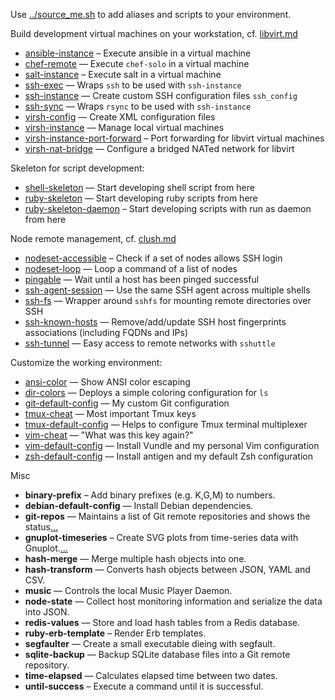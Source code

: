 
Use [../source_me.sh](../source_me.sh) to add aliases and scripts to your environment.

Build development virtual machines on your workstation, cf. [libvirt.md](../docs/libvirt.md)

* [ansible-instance](ansible-instance) – Execute ansible in a virtual machine
* [chef-remote](chef-remote) —  Execute `chef-solo` in a virtual machine
* [salt-instance](salt-instance) – Execute salt in a virtual machine
* [ssh-exec](ssh-exec) — Wraps `ssh` to be used with `ssh-instance`
* [ssh-instance](ssh-instance) — Create custom SSH configuration files `ssh_config`
* [ssh-sync](ssh-sync) — Wraps `rsync` to be used with `ssh-instance`
* [virsh-config](virsh-config) — Create XML configuration files
* [virsh-instance](virsh-instance) — Manage local virtual machines
* [virsh-instance-port-forward](virsh-instance-port-forward) – Port forwarding for libvirt virtual machines
* [virsh-nat-bridge](virsh-nat-bridge) — Configure a bridged NATed network for libvirt

Skeleton for script development:

* [shell-skeleton](shell-skeleton) — Start developing shell script from here
* [ruby-skeleton](ruby-skeleton) — Start developing ruby scripts from here
* [ruby-skeleton-daemon](ruby-skeleton-daemon) – Start developing scripts with run as daemon from here

Node remote management, cf. [clush.md](../docs/clush.md)

* [nodeset-accessible](nodeset-accessible) – Check if a set of nodes allows SSH login
* [nodeset-loop](nodeset-loop) — Loop a command of a list of nodes
* [pingable](pingable) — Wait until a host has been pinged successful
* [ssh-agent-session](ssh-agent-session) — Use the same SSH agent across multiple shells
* [ssh-fs](ssh-fs) — Wrapper around `sshfs` for mounting remote directories over SSH
* [ssh-known-hosts](ssh-known-hosts) — Remove/add/update SSH host fingerprints associations (including FQDNs and IPs)
* [ssh-tunnel](ssh-tunnel) — Easy access to remote networks with `sshuttle`

Customize the working environment:

* [ansi-color](ansi-color) — Show ANSI color escaping
* [dir-colors](dir-colors) — Deploys a simple coloring configuration for `ls`
* [git-default-config](gir-default-config) — My custom Git configuration
* [tmux-cheat](tmux-cheat) — Most important Tmux keys
* [tmux-default-config](tmux-default-config) — Helps to configure Tmux terminal multiplexer
* [vim-cheat](vim-cheat) — "What was this key again?"
* [vim-default-config](vim-default-config) — Install Vundle and my personal Vim configuration
* [zsh-default-config](zsh-default-config) — Install antigen and my default Zsh configuration

Misc

* **binary-prefix** – Add binary prefixes (e.g. K,G,M) to numbers.
* **debian-default-config** — Install Debian dependencies.
* **git-repos** — Maintains a list of Git remote repositories and shows the status[…][git]
* **gnuplot-timeseries** – Create SVG plots from time-series data with Gnuplot.[…][gnuplot]
* **hash-merge** — Merge multiple hash objects into one.
* **hash-transform** — Converts hash objects between JSON, YAML and CSV.
* **music** — Controls the local Music Player Daemon.
* **node-state** — Collect host monitoring information and serialize the data into JSON.
* **redis-values** — Store and load hash tables from a Redis database.
* **ruby-erb-template** – Render Erb templates.
* **segfaulter** — Create a small executable dieing with segfault.
* **sqlite-backup** — Backup SQLite database files into a Git remote repository.
* **time-elapsed** — Calculates elapsed time between two dates.
* **until-success** – Execute a command until it is successful.



[git]: ../docs/git.markdown
[gnuplot]: ../docs/gnuplot.markdown
[ssh]: ../docs/ssh.markdown
[virsh]: ../docs/libvirt.markdown

